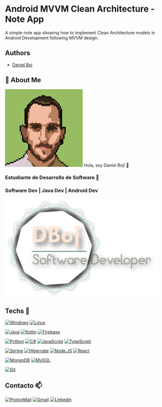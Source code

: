 # Android MVVM Clean Architecture - Note App

A simple note app showing how to implement Clean Architecture models in Android Development following MVVM design.


## Authors

- [Daniel Boj](https://www.github.com/DanielBoj)
## 🚀 About Me 
[![Myself](https://raw.githubusercontent.com/DanielBoj/DanielBoj/main/pixel-me.png "Logo desarrollador de Daniel Boj")](https://github.com) Hola, soy Daniel Boj! 👋
### Estudiante de Desarrollo de Software 🌱
### Software Dev | Java Dev | Android Dev

[![Myself](https://raw.githubusercontent.com/DanielBoj/DanielBoj/main/logo-personal-claro.png "Logo desarrollador de Daniel Boj")](https://github.com)


## Techs 🔭
[![Windows](https://img.shields.io/badge/Windows-0078D6?style=for-the-badge&logo=windows&logoColor=white)]()
[![Linux](https://img.shields.io/badge/Linux-FCC624?style=for-the-badge&logo=linux&logoColor=black)]()

[![Java](https://img.shields.io/badge/Java-ED8B00?style=for-the-badge&logo=openjdk&logoColor=white)]()
[![Kotlin](https://img.shields.io/badge/Kotlin-0095D5?&style=for-the-badge&logo=kotlin&logoColor=white)]()
[![Firebase](https://img.shields.io/badge/Firebase-039BE5?style=for-the-badge&logo=Firebase&logoColor=white)]()

[![Python](	https://img.shields.io/badge/Python-3776AB?style=for-the-badge&logo=python&logoColor=white)]()
[![C#](https://img.shields.io/badge/C%23-239120?style=for-the-badge&logo=c-sharp&logoColor=white)]()
[![JavaScript](https://img.shields.io/badge/JavaScript-323330?style=for-the-badge&logo=javascript&logoColor=F7DF1E)]()
[![TypeScript](https://img.shields.io/badge/TypeScript-007ACC?style=for-the-badge&logo=typescript&logoColor=white)]()

[![Spring](https://img.shields.io/badge/Spring-6DB33F?style=for-the-badge&logo=spring&logoColor=white)]()
[![Hibernate](https://img.shields.io/badge/Hibernate-59666C?style=for-the-badge&logo=Hibernate&logoColor=white)]()
[![Node.JS](https://img.shields.io/badge/Node.js-43853D?style=for-the-badge&logo=node.js&logoColor=white)]()
[![React](https://img.shields.io/badge/Angular-DD0031?style=for-the-badge&logo=angular&logoColor=white)]()

[![MongoDB](https://img.shields.io/badge/MongoDB-4EA94B?style=for-the-badge&logo=mongodb&logoColor=white)]()
[![MySQL](https://img.shields.io/badge/MySQL-00000F?style=for-the-badge&logo=mysql&logoColor=white)]()

[![Git](https://img.shields.io/badge/GIT-E44C30?style=for-the-badge&logo=git&logoColor=white)]()

## Contacto 📫
[![ProtonMail](https://img.shields.io/badge/ProtonMail-8B89CC?style=for-the-badge&logo=protonmail&logoColor=white)](dbojdev@proton.me) 
[![Gmail](https://img.shields.io/badge/Gmail-D14836?style=for-the-badge&logo=gmail&logoColor=white)](dboj@uoc.edu)
[![Linkedin](https://img.shields.io/badge/LinkedIn-0077B5?style=for-the-badge&logo=linkedin&logoColor=white)](https://www.linkedin.com/in/daniel-boj-dev/)
